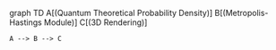 graph TD
    A[(Quantum Theoretical Probability Density)]
    B[(Metropolis-Hastings Module)]
    C[(3D Rendering)]

    A --> B --> C

